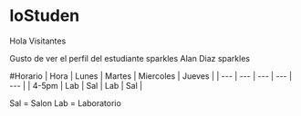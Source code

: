 # loStuden

Hola Visitantes

Gusto de ver el perfil del estudiante sparkles Alan Diaz sparkles

#Horario
| Hora | Lunes | Martes | Miercoles | Jueves |
| --- | --- | --- | --- | --- |
| 4-5pm | Lab | Sal | Lab | Sal |

Sal = Salon  Lab = Laboratorio
